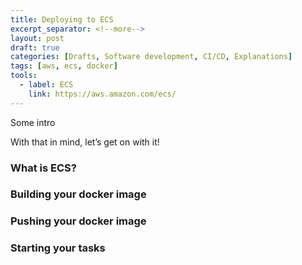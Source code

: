 ```yaml
---
title: Deploying to ECS
excerpt_separator: <!--more-->
layout: post
draft: true
categories: [Drafts, Software development, CI/CD, Explanations]
tags: [aws, ecs, docker]
tools:
  - label: ECS
    link: https://aws.amazon.com/ecs/
---
```


Some intro

With that in mind, let’s get on with it!

<!--more-->

### What is ECS?


### Building your docker image


### Pushing your docker image


### Starting your tasks
